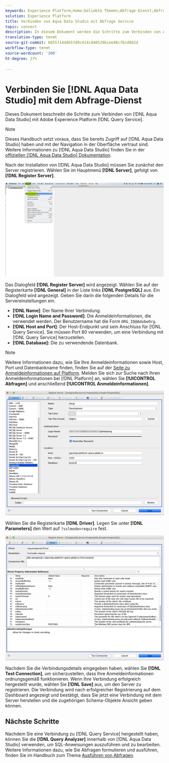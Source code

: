 ```yaml
---
keywords: Experience Platform;Home;beliebte Themen;Abfrage-Dienst;Abfrage-Dienst;Aqua Data Studio;Aqua-Datenstudio;Verbindung zum Abfrage-Dienst
solution: Experience Platform
title: Verbinden von Aqua Data Studio mit Abfrage Service
topic: connect
description: In diesem Dokument werden die Schritte zum Verbinden von Aqua Data Studio mit Query Service von Adobe Experience Platform erläutert.
translation-type: tm+mt
source-git-commit: 6655714d4b57d9c414cd40529bcee48c7bcd862d
workflow-type: tm+mt
source-wordcount: '300'
ht-degree: 27%

---
```



# Verbinden Sie [!DNL Aqua Data Studio] mit dem Abfrage-Dienst

Dieses Dokument beschreibt die Schritte zum Verbinden von [!DNL Aqua Data Studio] mit Adobe Experience Platform [!DNL Query Service].

>[!NOTE]
>
> Dieses Handbuch setzt voraus, dass Sie bereits Zugriff auf [!DNL Aqua Data Studio] haben und mit der Navigation in der Oberfläche vertraut sind. Weitere Informationen zu [!DNL Aqua Data Studio] finden Sie in der [offiziellen  [!DNL Aqua Data Studio] Dokumentation](https://www.aquaclusters.com/app/home/project/public/aquadatastudio/wikibook/Documentation21.1/page/0/Aqua-Data-Studio-21-1).

Nach der Installation von [!DNL Aqua Data Studio] müssen Sie zunächst den Server registrieren. Wählen Sie im Hauptmenü **[!DNL Server]**, gefolgt von **[!DNL Register Server]**.

![](../images/clients/aqua-data-studio/register-server.png)

Das Dialogfeld **[!DNL Register Server]** wird angezeigt. Wählen Sie auf der Registerkarte **[!DNL General]** in der Liste links **[!DNL PostgreSQL]** aus. Ein Dialogfeld wird angezeigt. Geben Sie darin die folgenden Details für die Servereinstellungen ein.

- **[!DNL Name]**: Der Name Ihrer Verbindung.
- **[!DNL Login Name and Password]**: Die Anmeldeinformationen, die verwendet werden. Der Benutzername hat die Form `ORG_ID@AdobeOrg`.
- **[!DNL Host and Port]**: Der Host-Endpunkt und sein Anschluss für  [!DNL Query Service]. Sie müssen Port 80 verwenden, um eine Verbindung mit [!DNL Query Service] herzustellen.
- **[!DNL Database]:** Die zu verwendende Datenbank.

>[!NOTE]
>
> Weitere Informationen dazu, wie Sie Ihre Anmeldeinformationen sowie Host, Port und Datenbankname finden, finden Sie auf der [Seite zu Anmeldeinformationen auf Platform](https://platform.adobe.com/query/configuration). Melden Sie sich zur Suche nach Ihren Anmeldeinformationen bei [!DNL Platform] an, wählen Sie **[!UICONTROL Abfragen]** und anschließend **[!UICONTROL Anmeldeinformationen]**.

![](../images/clients/aqua-data-studio/register-server-general-tab.png)

Wählen Sie die Registerkarte **[!DNL Driver]**. Legen Sie unter **[!DNL Parameters]** den Wert auf `?sslmode=require` fest.

![](../images/clients/aqua-data-studio/register-server-driver-tab.png)

Nachdem Sie die Verbindungsdetails eingegeben haben, wählen Sie **[!DNL Test Connection]**, um sicherzustellen, dass Ihre Anmeldeinformationen ordnungsgemäß funktionieren. Wenn Ihre Verbindung erfolgreich hergestellt wurde, wählen Sie **[!DNL Save]** aus, um den Server zu registrieren. Die Verbindung wird nach erfolgreicher Registrierung auf dem Dashboard angezeigt und bestätigt, dass Sie jetzt eine Verbindung mit dem Server herstellen und die zugehörigen Schema-Objekte Ansicht geben können.

## Nächste Schritte

Nachdem Sie eine Verbindung zu [!DNL Query Service] hergestellt haben, können Sie die **[!DNL Query Analyzer]** innerhalb von [!DNL Aqua Data Studio] verwenden, um SQL-Anweisungen auszuführen und zu bearbeiten. Weitere Informationen dazu, wie Sie Abfragen formulieren und ausführen, finden Sie im Handbuch zum Thema [Ausführen von Abfragen](../best-practices/writing-queries.md).